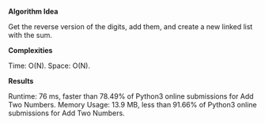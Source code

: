 **Algorithm Idea**

Get the reverse version of the digits, add them, and 
create a new linked list with the sum. 

**Complexities**

Time: O(N).
Space: O(N).

**Results**

Runtime: 76 ms, faster than 78.49% of Python3 online submissions for Add Two Numbers.
Memory Usage: 13.9 MB, less than 91.66% of Python3 online submissions for Add Two Numbers.
